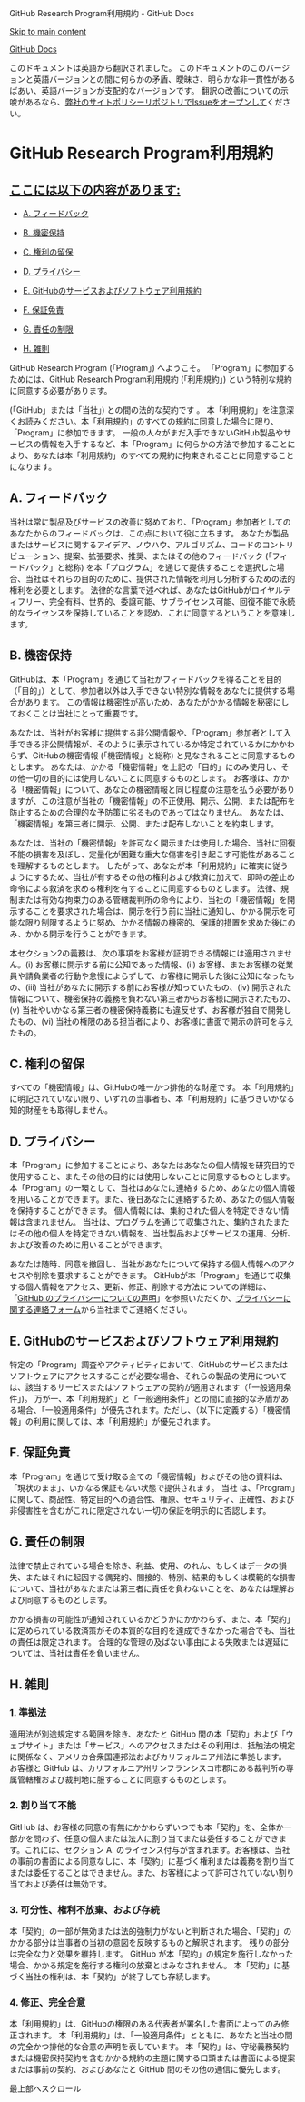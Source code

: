 GitHub Research Program利用規約 - GitHub Docs

[Skip to main content](#main-content)

[](/ja)[GitHub Docs](/ja)

このドキュメントは英語から翻訳されました。 このドキュメントのこのバージョンと英語バージョンとの間に何らかの矛盾、曖昧さ、明らかな非一貫性があるばあい、英語バージョンが支配的なバージョンです。 翻訳の改善についての示唆があるなら、[弊社のサイトポリシーリポジトリでIssueをオープンして](https://github.com/github/site-policy/issues)ください。

GitHub Research Program利用規約
==========

[ここには以下の内容があります:](/github/site-policy/github-research-program-terms#in-this-article)
----------

* [A. フィードバック](#a-your-feedback)

* [B. 機密保持](#b-confidentiality)

* [C. 権利の留保](#c-reservation-of-rights)

* [D. プライバシー](#d-privacy)

* [E. GitHubのサービスおよびソフトウェア利用規約](#e-github-services-and-software-terms)

* [F. 保証免責](#f-disclaimer-of-warranties)

* [G. 責任の制限](#g-limitation-of-liability)

* [H. 雑則](#h-miscellaneous)

GitHub Research Program (「Program」) へようこそ。 「Program」に参加するためには、GitHub Research Program利用規約 (「利用規約」) という特別な規約に同意する必要があります。

(「GitHub」または「当社」) との間の法的な契約です 。 本「利用規約」を注意深くお読みください。本「利用規約」のすべての規約に同意した場合に限り、「Program」に参加できます。 一般の人々がまだ入手できないGitHub製品やサービスの情報を入手するなど、本「Program」に何らかの方法で参加することにより、あなたは本「利用規約」のすべての規約に拘束されることに同意することになります。

[](#a-your-feedback)A. フィードバック
----------

当社は常に製品及びサービスの改善に努めており、「Program」参加者としてのあなたからのフィードバックは、この点において役に立ちます。 あなたが製品またはサービスに関するアイデア、ノウハウ、アルゴリズム、コードのコントリビューション、提案、拡張要求、推奨、またはその他のフィードバック (「フィードバック」と総称) を本「プログラム」を通じて提供することを選択した場合、当社はそれらの目的のために、提供された情報を利用し分析するための法的権利を必要とします。 法律的な言葉で述べれば、あなたはGitHubがロイヤルティフリー、完全有料、世界的、委譲可能、サブライセンス可能、回復不能で永続的なライセンスを保持していることを認め、これに同意するということを意味します。

[](#b-confidentiality)B. 機密保持
----------

GitHubは、本「Program」を通じて当社がフィードバックを得ることを目的（「目的」）として、参加者以外は入手できない特別な情報をあなたに提供する場合があります。 この情報は機密性が高いため、あなたがかかる情報を秘密にしておくことは当社にとって重要です。

あなたは、当社がお客様に提供する非公開情報や、「Program」参加者として入手できる非公開情報が、そのように表示されているか特定されているかにかかわらず、GitHubの機密情報 (「機密情報」と総称) と見なされることに同意するものとします。 あなたは、かかる「機密情報」を上記の「目的」にのみ使用し、その他一切の目的には使用しないことに同意するものとします。 お客様は、かかる「機密情報」について、あなたの機密情報と同じ程度の注意を払う必要がありますが、この注意が当社の「機密情報」の不正使用、開示、公開、または配布を防止するための合理的な予防策に劣るものであってはなりません。 あなたは、「機密情報」を第三者に開示、公開、または配布しないことを約束します。

あなたは、当社の「機密情報」を許可なく開示または使用した場合、当社に回復不能の損害を及ぼし、定量化が困難な重大な傷害を引き起こす可能性があることを理解するものとします。 したがって、あなたが本「利用規約」に確実に従うようにするため、当社が有するその他の権利および救済に加えて、即時の差止め命令による救済を求める権利を有することに同意するものとします。 法律、規制または有効な拘束力のある管轄裁判所の命令により、当社の「機密情報」を開示することを要求された場合は、開示を行う前に当社に通知し、かかる開示を可能な限り制限するように努め、かかる情報の機密的、保護的措置を求めた後にのみ、かかる開示を行うことができます。

本セクション2の義務は、次の事項をお客様が証明できる情報には適用されません。(i) お客様に開示する前に公知であった情報、(ii) お客様、またお客様の従業員や請負業者の行動や怠慢によらずして、お客様に開示した後に公知になったもの、(iii) 当社があなたに開示する前にお客様が知っていたもの、(iv) 開示された情報について、機密保持の義務を負わない第三者からお客様に開示されたもの、(v) 当社やいかなる第三者の機密保持義務にも違反せず、お客様が独自で開発したもの、(vi) 当社の権限のある担当者により、お客様に書面で開示の許可を与えたもの。

[](#c-reservation-of-rights)C. 権利の留保
----------

すべての「機密情報」は、GitHubの唯一かつ排他的な財産です。 本「利用規約」に明記されていない限り、いずれの当事者も、本「利用規約」に基づきいかなる知的財産をも取得しません。

[](#d-privacy)D. プライバシー
----------

本「Program」に参加することにより、あなたはあなたの個人情報を研究目的で使用すること、またその他の目的には使用しないことに同意するものとします。 本「Program」の一環として、当社はあなたに連絡するため、あなたの個人情報を用いることができます。また、後日あなたに連絡するため、あなたの個人情報を保持することができます。 個人情報には、集約された個人を特定できない情報は含まれません。 当社は、プログラムを通じて収集された、集約されたまたはその他の個人を特定できない情報を、当社製品およびサービスの運用、分析、および改善のために用いることができます。

あなたは随時、同意を撤回し、当社があなたについて保持する個人情報へのアクセスや削除を要求することができます。 GitHubが本「Program」を通じて収集する個人情報をアクセス、更新、修正、削除する方法についての詳細は、「[GitHub のプライバシーについての声明](/ja/articles/github-privacy-statement)」を参照いただくか、[プライバシーに関する連絡フォーム](https://github.com/contact/privacy)から当社までご連絡ください。

[](#e-github-services-and-software-terms)E. GitHubのサービスおよびソフトウェア利用規約
----------

特定の「Program」調査やアクティビティにおいて、GitHubのサービスまたはソフトウェアにアクセスすることが必要な場合、それらの製品の使用については、該当するサービスまたはソフトウェアの契約が適用されます（「一般適用条件」)。 万が一、本「利用規約」と「一般適用条件」との間に直接的な矛盾がある場合、「一般適用条件」が優先されます。ただし、（以下に定義する）「機密情報」の利用に関しては、本「利用規約」が優先されます。

[](#f-disclaimer-of-warranties)F. 保証免責
----------

本「Program」を通じて受け取る全ての「機密情報」およびその他の資料は、「現状のまま」、いかなる保証もない状態で提供されます。 当社 は、「Program」に関して、商品性、特定目的への適合性、権原、セキュリティ、正確性、および非侵害性を含むがこれに限定されない一切の保証を明示的に否認します。

[](#g-limitation-of-liability)G. 責任の制限
----------

法律で禁止されている場合を除き、利益、使用、のれん、もしくはデータの損失、またはそれに起因する偶発的、間接的、特別、結果的もしくは模範的な損害について、当社があなたまたは第三者に責任を負わないことを、あなたは理解および同意するものとします。

かかる損害の可能性が通知されているかどうかにかかわらず、また、本「契約」に定められている救済策がその本質的な目的を達成できなかった場合でも、当社の責任は限定されます。 合理的な管理の及ばない事由による失敗または遅延については、当社は責任を負いません。

[](#h-miscellaneous)H. 雑則
----------

### [](#1-governing-law)1. 準拠法 ###

適用法が別途規定する範囲を除き、あなたと GitHub 間の本「契約」および「ウェブサイト」または「サービス」へのアクセスまたはその利用は、抵触法の規定に関係なく、アメリカ合衆国連邦法およびカリフォルニア州法に準拠します。 お客様と GitHub は、カリフォルニア州サンフランシスコ市郡にある裁判所の専属管轄権および裁判地に服することに同意するものとします。

### [](#2-non-assignability)2. 割り当て不能 ###

GitHub は、お客様の同意の有無にかかわらずいつでも本「契約」を、全体か一部かを問わず、任意の個人または法人に割り当てまたは委任することができます。これには、セクション A. のライセンス付与が含まれます。お客様は、当社の事前の書面による同意なしに、本「契約」に基づく権利または義務を割り当てまたは委任することはできません。また、お客様によって許可されていない割り当ておよび委任は無効です。

### [](#3-severability-no-waiver-and-survival)3. 可分性、権利不放棄、および存続 ###

本「契約」の一部が無効または法的強制力がないと判断された場合、「契約」のかかる部分は当事者の当初の意図を反映するものと解釈されます。 残りの部分は完全な力と効果を維持します。 GitHub が本「契約」の規定を施行しなかった場合、かかる規定を施行する権利の放棄とはみなされません。 本「契約」に基づく当社の権利は、本「契約」が終了しても存続します。

### [](#4-amendments-complete-agreement)4. 修正、完全合意 ###

本「利用規約」は、GitHubの権限のある代表者が署名した書面によってのみ修正されます。 本「利用規約」は、「一般適用条件」とともに、あなたと当社の間の完全かつ排他的な合意の声明を表しています。 本「契約」は、守秘義務契約または機密保持契約を含むかかる規約の主題に関する口頭または書面による提案または事前の契約、およびあなたと GitHub 間のその他の通信に優先します。

最上部へスクロール
